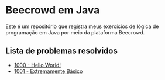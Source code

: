 # Beecrowd em Java
Este é um repositório que registra meus exercícios de lógica de programação em Java por meio da plataforma Beecrowd.
## Lista de problemas resolvidos

 - [1000 - Hello World!](https://github.com/louisechacon/beecrowd-em-java/tree/main/beecrowd/1000)
 - [1001 - Extremamente Básico](https://github.com/louisechacon/beecrowd-em-java/tree/main/beecrowd/1001)
